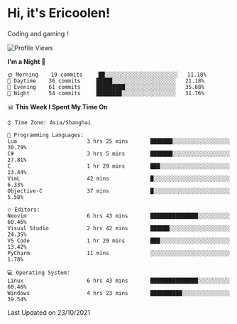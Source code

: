 # Hi, it's Ericoolen!
Coding and gaming！

<!--START_SECTION:waka-->
![Profile Views](http://img.shields.io/badge/Profile%20Views-9-blue)

**I'm a Night 🦉** 

```text
🌞 Morning    19 commits     ██░░░░░░░░░░░░░░░░░░░░░░░   11.18% 
🌆 Daytime    36 commits     █████░░░░░░░░░░░░░░░░░░░░   21.18% 
🌃 Evening    61 commits     █████████░░░░░░░░░░░░░░░░   35.88% 
🌙 Night      54 commits     ████████░░░░░░░░░░░░░░░░░   31.76%

```


📊 **This Week I Spent My Time On** 

```text
⌚︎ Time Zone: Asia/Shanghai

💬 Programming Languages: 
Lua                      3 hrs 25 mins       ███████░░░░░░░░░░░░░░░░░░   30.79% 
C#                       3 hrs 5 mins        ███████░░░░░░░░░░░░░░░░░░   27.81% 
C                        1 hr 29 mins        ███░░░░░░░░░░░░░░░░░░░░░░   13.44% 
VimL                     42 mins             █░░░░░░░░░░░░░░░░░░░░░░░░   6.33% 
Objective-C              37 mins             █░░░░░░░░░░░░░░░░░░░░░░░░   5.58%

🔥 Editors: 
Neovim                   6 hrs 43 mins       ███████████████░░░░░░░░░░   60.46% 
Visual Studio            2 hrs 42 mins       ██████░░░░░░░░░░░░░░░░░░░   24.35% 
VS Code                  1 hr 29 mins        ███░░░░░░░░░░░░░░░░░░░░░░   13.42% 
PyCharm                  11 mins             ░░░░░░░░░░░░░░░░░░░░░░░░░   1.78%

💻 Operating System: 
Linux                    6 hrs 43 mins       ███████████████░░░░░░░░░░   60.46% 
Windows                  4 hrs 23 mins       ██████████░░░░░░░░░░░░░░░   39.54%

```


 Last Updated on 23/10/2021
<!--END_SECTION:waka-->

